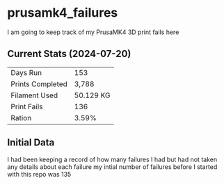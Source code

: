 # prusamk4_failures
I am going to keep track of my PrusaMK4 3D print fails here

## Current Stats (2024-07-20)

| | |
|:---|:---|
| Days Run | 153 |
| Prints Completed | 3,788|
| Filament Used | 50.129 KG|
| Print Fails | 136 |
| Ration | 3.59% |


## Initial Data

I had been keeping a record of how many failures I had
but had not taken any details about each failure
my intial number of failures before I started with this repo was 135
